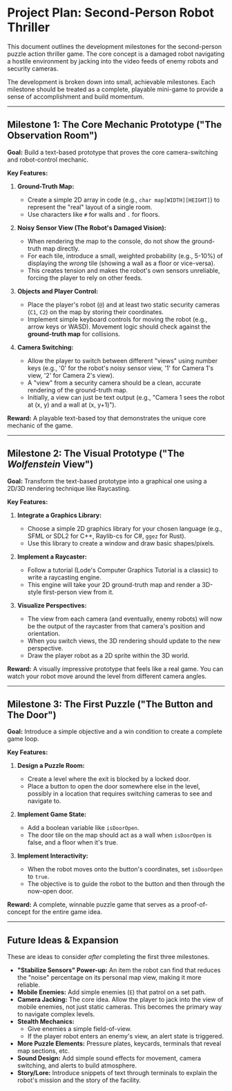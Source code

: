 # Project Plan: Second-Person Robot Thriller

This document outlines the development milestones for the second-person puzzle action thriller game. The core concept is a damaged robot navigating a hostile environment by jacking into the video feeds of enemy robots and security cameras.

The development is broken down into small, achievable milestones. Each milestone should be treated as a complete, playable mini-game to provide a sense of accomplishment and build momentum.

---

## Milestone 1: The Core Mechanic Prototype ("The Observation Room")

**Goal:** Build a text-based prototype that proves the core camera-switching and robot-control mechanic.

**Key Features:**
1.  **Ground-Truth Map:**
    *   Create a simple 2D array in code (e.g., `char map[WIDTH][HEIGHT]`) to represent the "real" layout of a single room.
    *   Use characters like `#` for walls and `.` for floors.

2.  **Noisy Sensor View (The Robot's Damaged Vision):**
    *   When rendering the map to the console, do not show the ground-truth map directly.
    *   For each tile, introduce a small, weighted probability (e.g., 5-10%) of displaying the *wrong* tile (showing a wall as a floor or vice-versa).
    *   This creates tension and makes the robot's own sensors unreliable, forcing the player to rely on other feeds.

3.  **Objects and Player Control:**
    *   Place the player's robot (`@`) and at least two static security cameras (`C1`, `C2`) on the map by storing their coordinates.
    *   Implement simple keyboard controls for moving the robot (e.g., arrow keys or WASD). Movement logic should check against the **ground-truth map** for collisions.

4.  **Camera Switching:**
    *   Allow the player to switch between different "views" using number keys (e.g., '0' for the robot's noisy sensor view, '1' for Camera 1's view, '2' for Camera 2's view).
    *   A "view" from a security camera should be a clean, accurate rendering of the ground-truth map.
    *   Initially, a view can just be text output (e.g., "Camera 1 sees the robot at (x, y) and a wall at (x, y+1)").

**Reward:** A playable text-based toy that demonstrates the unique core mechanic of the game.

---

## Milestone 2: The Visual Prototype ("The *Wolfenstein* View")

**Goal:** Transform the text-based prototype into a graphical one using a 2D/3D rendering technique like Raycasting.

**Key Features:**
1.  **Integrate a Graphics Library:**
    *   Choose a simple 2D graphics library for your chosen language (e.g., SFML or SDL2 for C++, Raylib-cs for C#, `ggez` for Rust).
    *   Use this library to create a window and draw basic shapes/pixels.

2.  **Implement a Raycaster:**
    *   Follow a tutorial (Lode's Computer Graphics Tutorial is a classic) to write a raycasting engine.
    *   This engine will take your 2D ground-truth map and render a 3D-style first-person view from it.

3.  **Visualize Perspectives:**
    *   The view from each camera (and eventually, enemy robots) will now be the output of the raycaster from that camera's position and orientation.
    *   When you switch views, the 3D rendering should update to the new perspective.
    *   Draw the player robot as a 2D sprite within the 3D world.

**Reward:** A visually impressive prototype that feels like a real game. You can watch your robot move around the level from different camera angles.

---

## Milestone 3: The First Puzzle ("The Button and The Door")

**Goal:** Introduce a simple objective and a win condition to create a complete game loop.

**Key Features:**
1.  **Design a Puzzle Room:**
    *   Create a level where the exit is blocked by a locked door.
    *   Place a button to open the door somewhere else in the level, possibly in a location that requires switching cameras to see and navigate to.

2.  **Implement Game State:**
    *   Add a boolean variable like `isDoorOpen`.
    *   The door tile on the map should act as a wall when `isDoorOpen` is false, and a floor when it's true.

3.  **Implement Interactivity:**
    *   When the robot moves onto the button's coordinates, set `isDoorOpen` to `true`.
    *   The objective is to guide the robot to the button and then through the now-open door.

**Reward:** A complete, winnable puzzle game that serves as a proof-of-concept for the entire game idea.

---

## Future Ideas & Expansion

These are ideas to consider *after* completing the first three milestones.

*   **"Stabilize Sensors" Power-up:** An item the robot can find that reduces the "noise" percentage on its personal map view, making it more reliable.
*   **Mobile Enemies:** Add simple enemies (`E`) that patrol on a set path.
*   **Camera Jacking:** The core idea. Allow the player to jack into the view of mobile enemies, not just static cameras. This becomes the primary way to navigate complex levels.
*   **Stealth Mechanics:**
    *   Give enemies a simple field-of-view.
    *   If the player robot enters an enemy's view, an alert state is triggered.
*   **More Puzzle Elements:** Pressure plates, keycards, terminals that reveal map sections, etc.
*   **Sound Design:** Add simple sound effects for movement, camera switching, and alerts to build atmosphere.
*   **Story/Lore:** Introduce snippets of text through terminals to explain the robot's mission and the story of the facility.
